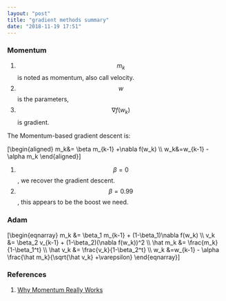 ```yaml
---
layout: "post"
title: "gradient methods summary"
date: "2018-11-19 17:51"
---
```


### Momentum
1. $$m_k$$ is noted as momentum, also call velocity.
2. $$w$$ is the parameters,
3. $$\nabla f(w_k)$$ is gradient.

The Momentum-based gradient descent is:


\[\begin{aligned}
m_k&= \beta m_{k-1} +\nabla f(w_k)  \\\\
w_k&=w_{k-1} - \alpha m_k
\end{aligned}\]



1. $$\beta=0$$, we recover the gradient descent.
2. $$\beta=0.99$$, this appears to be the boost we need.

### Adam

\[\begin{eqnarray}
m_k &= \beta_1 m_{k-1} + (1-\beta_1)\nabla f(w_k)  \\\\
v_k &= \beta_2 v_{k-1} + (1-\beta_2)(\nabla f(w_k))^2  \\\\
\hat m_k &= \frac{m_k}{1-\beta_1^t} \\\\
\hat v_k &= \frac{v_k}{1-\beta_2^t} \\\\
w_k &=w_{k-1} - \alpha \frac{\hat m_k}{\sqrt{\hat v_k} +\varepsilon}
\end{eqnarray}\]




### References
1. [Why Momentum Really Works](https://distill.pub/2017/momentum/)

